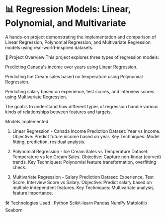 # 📊 Regression Models: Linear, Polynomial, and Multivariate
A hands-on project demonstrating the implementation and comparison of Linear Regression, Polynomial Regression, and Multivariate Regression models using real-world-inspired datasets.

📌 Project Overview
This project explores three types of regression models:

Predicting Canada's income over years using Linear Regression.

Predicting Ice Cream sales based on temperature using Polynomial Regression.

Predicting salary based on experience, test scores, and interview scores using Multivariate Regression.

The goal is to understand how different types of regression handle various kinds of relationships between features and targets.

Models Implemented
1. Linear Regression - Canada Income Prediction
Dataset: Year vs Income.
Objective: Predict future income based on year.
Key Techniques: Model fitting, prediction, residual analysis.

2. Polynomial Regression - Ice Cream Sales vs Temperature
Dataset: Temperature vs Ice Cream Sales.
Objective: Capture non-linear (curved) trends.
Key Techniques: Polynomial feature transformation, overfitting check.

3. Multivariate Regression - Salary Prediction
Dataset: Experience, Test Score, Interview Score vs Salary.
Objective: Predict salary based on multiple independent features.
Key Techniques: Multivariate analysis, feature importance.

🛠️ Technologies Used :
Python
Scikit-learn
Pandas
NumPy
Matplotlib
Seaborn
